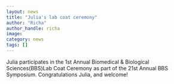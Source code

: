 ```yaml
---
layout: news
title: "Julia's lab coat ceremony"
author: "Richa"
author_handle: richa
image: 
category: news
tags: []
---
```

Julia participates in the 1st Annual Biomedical & Biological Sciences(BBS)Lab Coat Ceremony as part of the 21st Annual BBS Symposium. Congratulations Julia, and welcome! 
